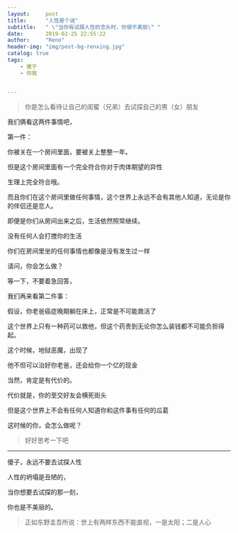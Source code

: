 ```yaml
---
layout:     post
title:      "人性是个谜"
subtitle:   " \"当你有试探人性的念头时，你很不美丽\" "
date:       2019-02-25 22:55:22
author:     "Reno"
header-img: "img/post-bg-renxing.jpg"
catalog: true
tags:
    - 傻子
    - 你我


---
```


> 你是怎么看待让自己的闺蜜（兄弟）去试探自己的男（女）朋友

我们俩看这两件事情吧，

第一件：

你被关在一个房间里面，要被关上整整一年。

但是这个房间里面有一个完全符合你对于肉体期望的异性

生理上完全符合哦。

而且你们在这个房间里做任何事情，这个世界上永远不会有其他人知道，无论是你的伴侣还是恋人。

即便是你们从房间出来之后，生活依然照常继续。

没有任何人会打搅你的生活

你们在房间里坐的任何事情也都像是没有发生过一样

请问，你会怎么做？

等一下，不要着急回答，

我们再来看第二件事：

假设，你老爸癌症晚期躺在床上，正常是不可能救活了

这个世界上只有一种药可以救他，但这个药贵到无论你怎么装钱都不可能负担得起。

这个时候，地狱恶魔，出现了

他不但可以治好你老爸，还会给你一个亿的现金

当然，肯定是有代价的。

代价就是，你的至交好友会横死街头

但是这个世界上不会有任何人知道你和这件事有任何的瓜葛

这时候的你，会怎么做呢？

> 好好思考一下吧

----

傻子，永远不要去试探人性

人性的坍塌是丑陋的，

当你想要去试探的那一刻，

你也是不美丽的。





> 正如东野圭吾所说：世上有两样东西不能直视，一是太阳；二是人心



